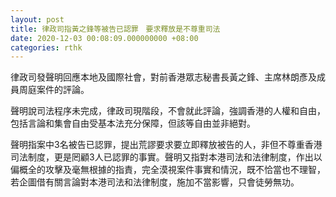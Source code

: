 ```yaml
---
layout: post
title: 律政司指黃之鋒等被告已認罪　要求釋放是不尊重司法
date: 2020-12-03 00:08:09.000000000 +08:00
categories: rthk
---
```


律政司發聲明回應本地及國際社會，對前香港眾志秘書長黃之鋒、主席林朗彥及成員周庭案件的評論。

聲明說司法程序未完成，律政司現階段，不會就此評論，強調香港的人權和自由，包括言論和集會自由受基本法充分保障，但該等自由並非絕對。

聲明指案中3名被告已認罪，提出荒謬要求要立即釋放被告的人，非但不尊重香港司法制度，更是罔顧3人已認罪的事實。聲明又指對本港司法和法律制度，作出以偏概全的攻擊及毫無根據的指責，完全漠視案件事實和情況，既不恰當也不理智，若企圖借有關言論對本港司法和法律制度，施加不當影響，只會徒勞無功。
